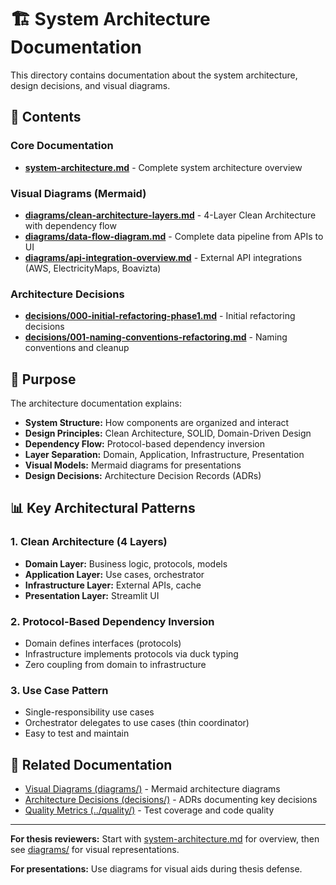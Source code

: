 # 🏗️ System Architecture Documentation

This directory contains documentation about the system architecture, design decisions, and visual diagrams.

## 📁 Contents

### Core Documentation
- [**system-architecture.md**](system-architecture.md) - Complete system architecture overview

### Visual Diagrams (Mermaid)
- [**diagrams/clean-architecture-layers.md**](diagrams/clean-architecture-layers.md) - 4-Layer Clean Architecture with dependency flow
- [**diagrams/data-flow-diagram.md**](diagrams/data-flow-diagram.md) - Complete data pipeline from APIs to UI
- [**diagrams/api-integration-overview.md**](diagrams/api-integration-overview.md) - External API integrations (AWS, ElectricityMaps, Boavizta)

### Architecture Decisions
- [**decisions/000-initial-refactoring-phase1.md**](decisions/000-initial-refactoring-phase1.md) - Initial refactoring decisions
- [**decisions/001-naming-conventions-refactoring.md**](decisions/001-naming-conventions-refactoring.md) - Naming conventions and cleanup

## 🎯 Purpose

The architecture documentation explains:

- **System Structure:** How components are organized and interact
- **Design Principles:** Clean Architecture, SOLID, Domain-Driven Design
- **Dependency Flow:** Protocol-based dependency inversion
- **Layer Separation:** Domain, Application, Infrastructure, Presentation
- **Visual Models:** Mermaid diagrams for presentations
- **Design Decisions:** Architecture Decision Records (ADRs)

## 📊 Key Architectural Patterns

### 1. Clean Architecture (4 Layers)
- **Domain Layer:** Business logic, protocols, models
- **Application Layer:** Use cases, orchestrator
- **Infrastructure Layer:** External APIs, cache
- **Presentation Layer:** Streamlit UI

### 2. Protocol-Based Dependency Inversion
- Domain defines interfaces (protocols)
- Infrastructure implements protocols via duck typing
- Zero coupling from domain to infrastructure

### 3. Use Case Pattern
- Single-responsibility use cases
- Orchestrator delegates to use cases (thin coordinator)
- Easy to test and maintain

## 🔗 Related Documentation

- [Visual Diagrams (diagrams/)](diagrams/) - Mermaid architecture diagrams
- [Architecture Decisions (decisions/)](decisions/) - ADRs documenting key decisions
- [Quality Metrics (../quality/)](../quality/) - Test coverage and code quality

---

**For thesis reviewers:** Start with [system-architecture.md](system-architecture.md) for overview, then see [diagrams/](diagrams/) for visual representations.

**For presentations:** Use diagrams for visual aids during thesis defense.
